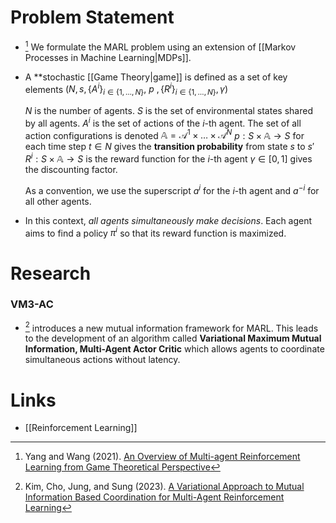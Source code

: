 # Problem Statement 
* [^Yang_2021] We formulate the MARL problem using an extension of [[Markov Processes in Machine Learning|MDPs]]. 
* A **stochastic [[Game Theory|game]] is defined as a set of key elements $(N, s, \{A^i\}_{i\in \{1,\dots, N\}}, \  p \ , \{R^i\}_{i\in \{1,\dots, N\}}, \gamma)$
  
  $N$ is the number of agents. 
  $S$ is the set of environmental states shared by all agents. 
  $A^i$ is the set of actions of the $i$-th agent. The set of all action configurations is denoted $\mathbb{A}=\mathcal{A}^1\times\dots\times \mathcal{A}^N$ 
  $p:S\times\mathbb{A}\to S$ for each time step $t\in N$ gives the **transition probability** from state $s$ to $s'$
  $R^i: S\times \mathbb{A} \to S$ is the reward function for the $i$-th agent
  $\gamma\in [0,1]$ gives the discounting factor. 
  
  As a convention, we use the superscript $a^i$ for the $i$-th agent and $a^{-i}$ for all other agents. 

* In this context, *all agents simultaneously make decisions*. Each agent aims to find a policy $\pi^i$ so that its reward function is maximized. 

# Research 
### VM3-AC
* [^Kim_2023] introduces a new mutual information framework for MARL. This leads to the development of an algorithm called **Variational Maximum Mutual Information, Multi-Agent Actor Critic** which allows agents to coordinate simultaneous actions without latency. 

[^Yang_2021]: Yang and Wang (2021). [An Overview of Multi-agent Reinforcement Learning from Game Theoretical Perspective](https://arxiv.org/pdf/2011.00583.pdf)

[^Kim_2023]: Kim, Cho, Jung, and Sung (2023). [A Variational Approach to Mutual Information Based Coordination for Multi-Agent Reinforcement Learning](https://arxiv.org/pdf/2303.00451.pdf)

# Links 
* [[Reinforcement Learning]]